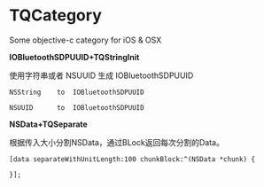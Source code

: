 # TQCategory
Some objective-c category for iOS &amp; OSX

**IOBluetoothSDPUUID+TQStringInit** 

使用字符串或者 NSUUID 生成 IOBluetoothSDPUUID 

	NSString	to 	IOBluetoothSDPUUID

	NSUUID   	to 	IOBluetoothSDPUUID

**NSData+TQSeparate**

根据传入大小分割NSData，通过BLock返回每次分割的Data。

    [data separateWithUnitLength:100 chunkBlock:^(NSData *chunk) {
    
    }];